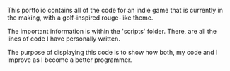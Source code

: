 This portfolio contains all of the code for an indie game that is currently in the making, with a golf-inspired rouge-like theme.

The important information is within the 'scripts' folder.
There, are all the lines of code I have personally written.

The purpose of displaying this code is to show how both, my code and I improve as I become a better programmer.
